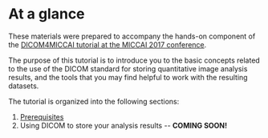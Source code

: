 # At a glance

These materials were prepared to accompany the hands-on component of the [DICOM4MICCAI tutorial at the MICCAI 2017 conference](http://qiicr.org/dicom4miccai/).

The purpose of this tutorial is to introduce you to the basic concepts related to the use of the DICOM standard for storing quantitative image analysis results, and the tools that you may find helpful to work with the resulting datasets.

The tutorial is organized into the following sections:

1. [Prerequisites](gitbook/prerequisites.md)
2. Using DICOM to store your analysis results -- **COMING SOON!**



